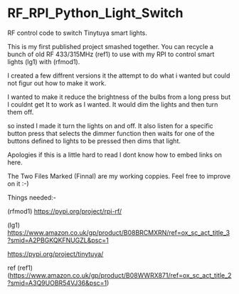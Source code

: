 # RF_RPI_Python_Light_Switch
RF control code to switch Tinytuya smart lights.

This is my first published project smashed together.
You can recycle a bunch of old RF 433/315MHz (ref1) to use with my RPI to control smart lights (lg1) with (rfmod1).

I created a few diffrent versions it the attempt to do what i wanted but could not figur out how to make it work.

I wanted to make it reduce the brightness of the bulbs from a long press but I couldnt get It to work as I wanted. It would dim the lights and then turn them off.

so insted I made it turn the lights on and off. 
It also listen for a specific button press that selects the dimmer function then waits for one of the buttons defined to lights to be pressed then dims that light.

Apologies if this is a little hard to read I dont know how to embed links on here.

The Two Files Marked (Finnal) are my working coppies.
Feel free to improve on it :-)

Things needed:-

(rfmod1) https://pypi.org/project/rpi-rf/

(lg1) https://www.amazon.co.uk/gp/product/B08BRCMXRN/ref=ox_sc_act_title_3?smid=A2PBGKQKFNUGZL&psc=1

https://pypi.org/project/tinytuya/


ref
(ref1) (https://www.amazon.co.uk/gp/product/B08WWRX871/ref=ox_sc_act_title_2?smid=A3Q9UOBR54VJ36&psc=1)
